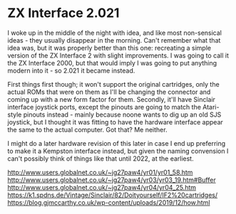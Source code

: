 # ZX Interface 2.021

I woke up in the middle of the night with idea, and like most non-sensical ideas - they usually disappear in the morning. Can't remember what that idea was, but it was properly better than this one: recreating a simple version of the ZX Interface 2 with slight improvements. I was going to call it the ZX Interface 2000, but that would imply I was going to put anything modern into it - so 2.021 it became instead.

First things first though; it won't support the original cartridges, only the actual ROMs that were on them as I'll be changing the connector and coming up with a new form factor for them. Secondly, it'll have Sinclair interface joystick ports, except the pinouts are going to match the Atari-style pinouts instead - mainly because noone wants to dig up an old SJS joystick, but I thought it was fitting to have the hardware interface appear the same to the actual computer. Got that? Me neither.

I might do a later hardware revision of this later in case I end up preferring to make it a Kempston interface instead, but given the naming convension I can't possibly think of things like that until 2022, at the earliest.


http://www.users.globalnet.co.uk/~jg27paw4/yr01/yr01_58.htm
http://www.users.globalnet.co.uk/~jg27paw4/yr03/yr03_19.htm#Buffer
http://www.users.globalnet.co.uk/~jg27paw4/yr04/yr04_25.htm
https://k1.spdns.de/Vintage/Sinclair/82/Doityourself/IF2%20cartridges/
https://blog.gjmccarthy.co.uk/wp-content/uploads/2019/12/how.html